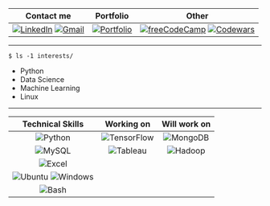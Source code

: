 | Contact me | Portfolio | Other |
| :--: | :--: | :--: |
| [![LinkedIn](https://user-images.githubusercontent.com/95504963/158077464-634cc024-9ca3-4503-9721-f5e21987a028.png)](https://www.linkedin.com/in/nikos-bounatsos "LinkedIn") [![Gmail](https://user-images.githubusercontent.com/95504963/158077560-5592dd1d-b417-4231-bd15-02239eeb4a48.png)](nikos.bounatsos@gmail.com "Gmail")| [![Portfolio](https://user-images.githubusercontent.com/95504963/158079248-933a4663-4fe4-4bf1-9d4b-dedf04920599.png)](https://github.com/Nick-Bounatsos/Data-Analysis-Portfolio "Portfolio") | [![freeCodeCamp](https://user-images.githubusercontent.com/95504963/158078581-543aab80-b7b9-4ff4-a21f-4ea3b450005b.png)](https://www.freecodecamp.org/niko_boun "freeCodeCamp") [![Codewars](https://user-images.githubusercontent.com/95504963/158077599-96389e08-7eb4-4e31-a3e7-871ef6bd741a.png)](https://www.codewars.com/users/Nick-Bounatsos "Codewars") |

___

```
$ ls -1 interests/
```
- Python
- Data Science
- Machine Learning
- Linux

___
| Technical Skills | Working on | Will work on |
| :--: | :--: | :--: |
| ![Python](https://user-images.githubusercontent.com/95504963/158077657-19e0e9c5-5db8-436b-98aa-312e759fd8cd.png "Python") | ![TensorFlow](https://user-images.githubusercontent.com/95504963/158077901-01d58f4f-bdc6-47cd-a8bd-863d320fa168.png "TensorFlow") | ![MongoDB](https://user-images.githubusercontent.com/95504963/158078333-b363bfb8-8a5d-49c4-8f0a-6667695bc875.png "MongoDB") |
| ![MySQL](https://user-images.githubusercontent.com/95504963/158077673-406c9981-47ad-45a4-a8c4-759f032bb1a8.png "MySQL") | ![Tableau](https://user-images.githubusercontent.com/95504963/162568737-3b575b36-4d8f-4162-b9c9-4602d3f8e8c0.png "Tableau") | ![Hadoop](https://user-images.githubusercontent.com/95504963/163052412-41f28031-239f-4bb0-853e-5312818635a7.png "Hadoop") |
| ![Excel](https://user-images.githubusercontent.com/95504963/158078044-2d64e1ad-3a60-4040-9183-b683639399e3.png "MS Excel") |  |  |
| ![Ubuntu](https://user-images.githubusercontent.com/95504963/158078112-4010f44b-421f-430e-a805-71a9d0120e5a.png "Ubuntu") ![Windows](https://user-images.githubusercontent.com/95504963/162569409-66117766-4e18-4642-9528-d908f3a5594b.png "Windows") |  |  |
| ![Bash](https://user-images.githubusercontent.com/95504963/162569121-368bb887-bb42-4156-b887-f1b7de794bfb.png "Bash") |  |  |
